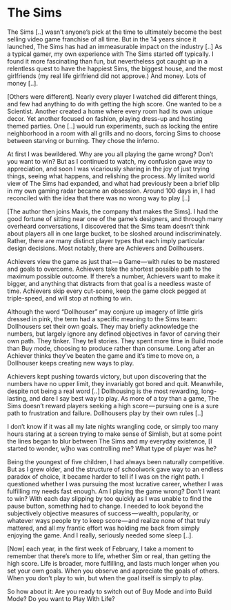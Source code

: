 # The Sims

The Sims [..] wasn’t anyone’s pick at the time to ultimately become
the best selling video game franchise of all time. But in the 14 years
since it launched, The Sims has had an immeasurable impact on the
industry [..] As a typical gamer, my own experience with The Sims
started off typically. I found it more fascinating than fun, but
nevertheless got caught up in a relentless quest to have the happiest
Sims, the biggest house, and the most girlfriends (my real life
girlfriend did not approve.) And money. Lots of money [..].

[Others were different]. Nearly every player I watched did different
things, and few had anything to do with getting the high score. One
wanted to be a Scientist.  Another created a home where every room
had its own unique decor. Yet another focused on fashion, playing
dress-up and hosting themed parties.  One [..] would run experiments,
such as locking the entire neighborhood in a room with all grills and
no doors, forcing Sims to choose between starving or burning. They
chose the inferno.

At first I was bewildered. Why are you all playing the game wrong?
Don’t you want to win? But as I continued to watch, my confusion gave
way to appreciation, and soon I was vicariously sharing in the joy of
just trying things, seeing what happens, and relishing the
process. My limited world view of The Sims had expanded, and what had
previously been a brief blip in my own gaming radar became an
obsession. Around 100 days in, I had reconciled with the idea that
there was no wrong way to play [..]

[The author then joins Maxis, the company that makes the Sims]. I had
the good fortune of sitting near one of the game’s designers, and
through many overheard conversations, I discovered that the Sims team
doesn’t think about players all in one large bucket, to be sloshed
around indiscriminately. Rather, there are many distinct player types
that each imply particular design decisions. Most notably, there are
Achievers and Dollhousers.

Achievers view the game as just that — a Game — with rules to be
mastered and goals to overcome. Achievers take the shortest possible
path to the maximum possible outcome. If there’s a number, Achievers
want to make it bigger, and anything that distracts from that goal is
a needless waste of time. Achievers skip every cut-scene, keep the
game clock pegged at triple-speed, and will stop at nothing to win.

Although the word “Dollhouser” may conjure up imagery of little girls
dressed in pink, the term had a specific meaning to the Sims team:
Dollhousers set their own goals. They may briefly acknowledge the
numbers, but largely ignore any defined objectives in favor of carving
their own path. They tinker. They tell stories. They spent more time
in Build mode than Buy mode, choosing to produce rather than
consume. Long after an Achiever thinks they’ve beaten the game and
it’s time to move on, a Dollhouser keeps creating new ways to play.

Achievers kept pushing towards victory, but upon discovering that the
numbers have no upper limit, they invariably got bored and
quit. Meanwhile, despite not being a real word [..] Dollhousing is the
most rewarding, long-lasting, and dare I say best way to play. As more
of a toy than a game, The Sims doesn’t reward players seeking a high
score — pursuing one is a sure path to frustration and
failure. Dollhousers play by their own rules [..]

I don’t know if it was all my late nights wrangling code, or simply
too many hours staring at a screen trying to make sense of Simlish,
but at some point the lines began to blur between The Sims and my
everyday existence, [I started to wonder, w]ho was controlling me?
What type of player was he?

Being the youngest of five children, I had always been naturally
competitive. But as I grew older, and the structure of schoolwork gave
way to an endless paradox of choice, it became harder to tell if I was
on the right path. I questioned whether I was pursuing the most
lucrative career, whether I was fulfilling my needs fast enough. Am I
playing the game wrong? Don’t I want to win? With each day slipping by
too quickly as I was unable to find the pause button, something had to
change. I needed to look beyond the subjectively objective measures of
success — wealth, popularity, or whatever ways people try to keep
score — and realize none of that truly mattered, and all my frantic
effort was holding me back from simply enjoying the game. And I
really, seriously needed some sleep [..].

[Now] each year, in the first week of February, I take a moment to
remember that there’s more to life, whether Sim or real, than getting
the high score. Life is broader, more fulfilling, and lasts much
longer when you set your own goals. When you observe and appreciate
the goals of others. When you don’t play to win, but when the goal
itself is simply to play.

So how about it: Are you ready to switch out of Buy Mode and into
Build Mode? Do you want to Play With Life?



